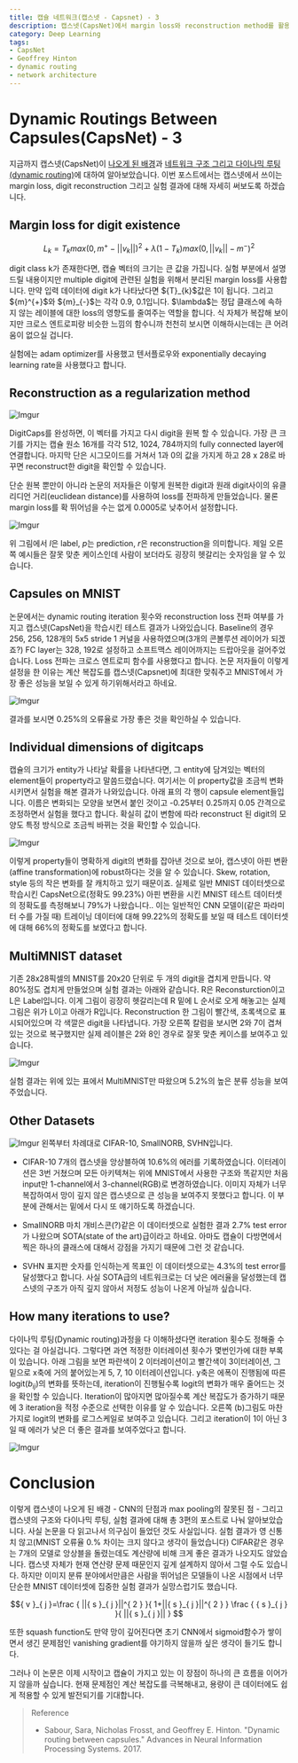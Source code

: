 ```yaml
---
title: 캡슐 네트워크(캡스넷 - Capsnet) - 3
description: 캡스넷(CapsNet)에서 margin loss와 reconstruction method를 활용한 정규화로 어떻게 로스를 전파하는지 살펴보고 실험 결과에 대해 알아보겠습니다. MultiMNIST 데이터셋 결과와 다이나믹 루팅(dynamic routing)의 iteration 적정 횟수를 정한 과정에 대해서도 알아봅시다.
category: Deep Learning
tags: 
- CapsNet
- Geoffrey Hinton
- dynamic routing
- network architecture
---
```


# Dynamic Routings Between Capsules(CapsNet) - 3

지금까지 캡스넷(CapsNet)이 [나오게 된 배경](https://jayhey.github.io/deep%20learning/2017/11/28/CapsNet_1/)과 [네트워크 구조 그리고 다이나믹 루팅(dynamic routing)](https://jayhey.github.io/deep%20learning/2017/11/28/CapsNet_2/)에 대하여 알아보았습니다. 이번 포스트에서는 캡스넷에서 쓰이는 margin loss, digit reconstruction 그리고 실험 결과에 대해 자세히 써보도록 하겠습니다.


## Margin loss for digit existence

$$ { L }_{ k }={ T }_{ k }max(0,{ m }^{ + }-||{ v }_{ k }||)^{ 2 }+\lambda (1-{ T }_{ k })max(0,||{ v }_{ k }||-{ m }^{ - })^{ 2 }$$

<div>digit class k가 존재한다면, 캡슐 벡터의 크기는 큰 값을 가집니다. 실험 부분에서 설명드릴 내용이지만 multiple digit에 관련된 실험을 위해서 분리된 margin loss를 사용합니다. 만약 입력 데이터에 digit k가 나타났다면 ${T}_{k}$값은 1이 됩니다. 그리고 ${m}^{+}$와 ${m}_{-}$는 각각 0.9, 0.1입니다. $\lambda$는 정답 클래스에 속하지 않는 레이블에 대한 loss의 영향도를 줄여주는 역할을 합니다. 식 자체가 복잡해 보이지만 크로스 엔트로피랑 비슷한 느낌의 함수니까 천천히 보시면 이해하시는데는 큰 어려움이 없으실 겁니다.</div>

실험에는 adam optimizer를 사용했고 텐서플로우와 exponentially decaying learning rate을 사용했다고 합니다.

## Reconstruction as a regularization method

![Imgur](https://i.imgur.com/UuztFDu.png)

DigitCaps를 완성하면, 이 벡터를 가지고 다시 digit을 원복 할 수 있습니다. 가장 큰 크기를 가지는 캡슐 원소 16개를 각각 512, 1024, 784까지의 fully connected layer에 연결합니다. 마지막 단은 시그모이드를 거쳐서 1과 0의 값을 가지게 하고 28 x 28로 바꾸면 reconstruct한 digit을 확인할 수 있습니다. 

단순 원복 뿐만이 아니라 논문의 저자들은 이렇게 원복한 digit과 원래 digit사이의 유클리디언 거리(euclidean distance)를 사용하여 loss를 전파하게 만들었습니다. 물론 margin loss를 확 뛰어넘을 수는 없게 0.0005로 낮추어서 설정합니다. 

![Imgur](https://i.imgur.com/xyxVdI0.png)

위 그림에서 $l$은 label, $p$는 prediction, $r$은 reconstruction을 의미합니다. 제일 오른쪽 예시들은 잘못 맞춘 케이스인데 사람이 보더라도 굉장히 헷갈리는 숫자임을 알 수 있습니다.

## Capsules on MNIST

논문에서는 dynamic routing iteration 횟수와 reconstruction loss 전파 여부를 가지고 캡스넷(CapsNet)을 학습시킨 테스트 결과가 나와있습니다. Baseline의 경우 256, 256, 128개의 5x5 stride 1 커널을 사용하였으며(3개의 콘볼루션 레이어가 되겠죠?) FC layer는 328, 192로 설정하고 소프트맥스 레이어까지는 드랍아웃을 걸어주었습니다. Loss 전파는 크로스 엔트로피 함수를 사용했다고 합니다. 논문 저자들이 이렇게 설정을 한 이유는 계산 복잡도를 캡스넷(Capsnet)에 최대한 맞춰주고 MNIST에서 가장 좋은 성능을 보일 수 있게 하기위해서라고 하네요. 

![Imgur](https://i.imgur.com/6SwDKvr.png)

결과를 보시면 0.25%의 오류율로 가장 좋은 것을 확인하실 수 있습니다. 


## Individual dimensions of digitcaps

캡슐의 크기가 entity가 나타날 확률을 나타낸다면, 그 entity에 담겨있는 벡터의 element들이 property라고 말씀드렸습니다. 여기서는 이 property값을 조금씩 변화시키면서 실험을 해본 결과가 나와있습니다. 아래 표의 각 행이 capsule element들입니다. 이름은 변화되는 모양을 보면서 붙인 것이고 -0.25부터 0.25까지 0.05 간격으로 조정하면서 실험을 했다고 합니다. 확실히 값이 변함에 따라 reconstruct 된 digit의 모양도 특정 방식으로 조금씩 바뀌는 것을 확인할 수 있습니다. 

![Imgur](https://i.imgur.com/4MYzzWB.png)

이렇게 property들이 명확하게 digit의 변화를 잡아낸 것으로 보아, 캡스넷이 아핀 변환(affine transformation)에 robust하다는 것을 알 수 있습니다. Skew, rotation, style 등의 작은 변화를 잘 캐치하고 있기 때문이죠. 실제로 일반 MNIST 데이터셋으로 학습시킨 CapsNet으로(정확도 99.23%) 아핀 변환을 시킨 MNIST 테스트 데이터셋의 정확도를 측정해보니 79%가 나왔습니다.. 이는 일반적인 CNN 모델이(같은 파라미터 수를 가질 때) 트레이닝 데이터에 대해 99.22%의 정확도를 보일 때 테스트 데이터셋에 대해 66%의 정확도를 보였다고 합니다.

## MultiMNIST dataset

기존 28x28픽셀의 MNIST를 20x20 단위로 두 개의 digit을 겹치게 만듭니다. 약 80%정도 겹치게 만들었으며 실험 결과는 아래와 같습니다. R은 Reconsturction이고 L은 Label입니다. 이게 그림이 굉장히 헷갈리는데 R 밑에 L 순서로 오게 해놓고는 실제 그림은 위가 L이고 아래가 R입니다. Reconstruction 한 그림이 빨간색, 초록색으로 표시되어있으며 각 색깔은 digit을 나타냅니다. 가장 오른쪽 칼럼을 보시면 2와 7이 겹쳐있는 것으로 복구했지만 실제 레이블은 2와 8인 경우로 잘못 맞춘 케이스를 보여주고 있습니다. 

![Imgur](https://i.imgur.com/S0rUOiA.png)

실험 결과는 위에 있는 표에서 MultiMNIST만 따왔으며 5.2%의 높은 분류 성능을 보여주었습니다.

## Other Datasets

![Imgur](https://i.imgur.com/KyyM3Ee.png)
왼쪽부터 차례대로 CIFAR-10, SmallNORB, SVHN입니다.


- CIFAR-10
7개의 캡스넷을 앙상블하여 10.6%의 에러를 기록하였습니다. 이터레이션은 3번 거쳤으며 모든 아키텍쳐는 위에 MNIST에서 사용한 구조와 똑같지만 처음 input만 1-channel에서 3-channel(RGB)로 변경하였습니다. 이미지 자체가 너무 복잡하여서 망이 깊지 않은 캡스넷으로 큰 성능을 보여주지 못했다고 합니다. 이 부분에 관해서는 밑에서 다시 또 얘기하도록 하겠습니다.

- SmallNORB
마치 개비스콘(?)같은 이 데이터셋으로 실험한 결과 2.7% test error가 나왔으며 SOTA(state of the art)급이라고 하네요. 아마도 캡슐이 다방면에서 찍은 하나의 클래스에 대해서 강점을 가지기 때문에 그런 것 같습니다.

- SVHN
표지판 숫자를 인식하는게 목표인 이 데이터셋으로는 4.3%의 test error를 달성했다고 합니다. 사실 SOTA급의 네트워크로는 더 낮은 에러율을 달성했는데 캡스넷의 구조가 아직 깊지 않아서 저정도 성능이 나온게 아닐까 싶습니다.


## How many iterations to use?

다이나믹 루팅(Dynamic routing)과정을 다 이해하셨다면 iteration 횟수도 정해줄 수 있다는 걸 아실겁니다. 그렇다면 과연 적정한 이터레이션 횟수가 몇번인가에 대한 부록이 있습니다. 아래 그림을 보면 파란색이 2 이터레이션이고 빨간색이 3이터레이션, 그 밑으로 x축에 거의 붙어있는게 5, 7, 10 이터레이션입니다. y축은 에폭이 진행됨에 따른 logit(${b}_{ij}$)의 변화를 뜻하는데, iteration이 진행될수록 logit의 변화가 매우 줄어드는 것을 확인할 수 있습니다. Iteration이 많아지면 많아질수록 계산 복잡도가 증가하기 때문에 3 iteration을 적정 수준으로 선택한 이유를 알 수 있습니다. 오른쪽 (b)그림도 마찬가지로 logit의 변화를 로그스케일로 보여주고 있습니다. 그리고 iteration이 1이 아닌 3일 때 에러가 낮은 더 좋은 결과를 보여주었다고 합니다.

![Imgur](https://i.imgur.com/Iw841wx.png)


# Conclusion

이렇게 캡스넷이 나오게 된 배경 - CNN의 단점과 max pooling의 잘못된 점 - 그리고 캡스넷의 구조와 다이나믹 루팅, 실험 결과에 대해 총 3편의 포스트로 나눠 알아보았습니다. 사실 논문을 다 읽고나서 의구심이 들었던 것도 사실입니다. 실험 결과가 영 신통치 않고(MNIST 오류율 0.% 차이는 크지 않다고 생각이 들었습니다) CIFAR같은 경우는 7개의 모델로 앙상블을 돌렸는데도 계산량에 비해 크게 좋은 결과가 나오지도 않았습니다. 캡스넷 자체가 현재 연산량 문제 때문인지 깊게 설계하지 않아서 그럴 수도 있습니다. 하지만 이미지 분류 분야에서만큼은 사람을 뛰어넘은 모델들이 나온 시점에서 너무 단순한 MNIST 데이터셋에 집중한 실험 결과가 실망스럽기도 했습니다.

$${ v }_{ j }=\frac { ||{ s }_{ j }||^{ 2 } }{ 1+||{ s }_{ j }||^{ 2 } } \frac { { s }_{ j } }{ ||{ s }_{ j }|| } $$

또한 squash function도 만약 망이 깊어진다면 초기 CNN에서 sigmoid함수가 쌓이면서 생긴 문제점인 vanishing gradient를 야기하지 않을까 싶은 생각이 들기도 합니다.

그러나 이 논문은 이제 시작이고 캡슐이 가지고 있는 이 장점이 하나의 큰 흐름을 이어가지 않을까 싶습니다. 현재 문제점인 계산 복잡도를 극복해내고, 용량이 큰 데이터에도 쉽게 적용할 수 있게 발전되기를 기대합니다.


> Reference
>* Sabour, Sara, Nicholas Frosst, and Geoffrey E. Hinton. "Dynamic routing between capsules." Advances in Neural Information Processing Systems. 2017.
